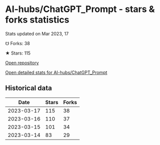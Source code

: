 # AI-hubs/ChatGPT_Prompt - stars & forks statistics

Stats updated on Mar 2023, 17

☋ Forks: 38

★ Stars: 115

[Open repository](https://github.com/AI-hubs/ChatGPT_Prompt)

[Open detailed stats for AI-hubs/ChatGPT_Prompt](https://reviewgithub.com/rep/AI-hubs/ChatGPT_Prompt)

## Historical data
| Date | Stars | Forks |
|------|-------|-------|
| 2023-03-17 | 115 | 38 | 
| 2023-03-16 | 110 | 37 | 
| 2023-03-15 | 101 | 34 | 
| 2023-03-14 | 83 | 29 | 

